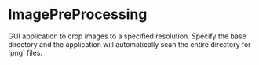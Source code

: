 # ImagePreProcessing
GUI application to crop images to a specified resolution. Specify the base directory and the application will automatically scan the entire directory for 'png' files.

